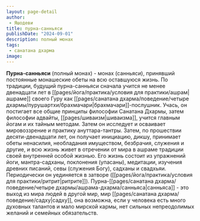 ```yaml
---
layout: page-detail
author:
 - Яшодеви
title: пурна-санньяси
publishDate: "2024-09-01"
description: полный монах
tags:
 - санатана дхарма
image: 
---
```

**Пурна-санньяси** (полный монах) - монах (санньяси), принявший постоянные монашеские обеты на всю оставшуюся жизнь. По традиции, будущий пурна-санньяси сначала учится не менее двенадцати лет в [[pages/йога/практика/условия для практики/ашрам|ашраме]] своего Гуру как [[pages/санатана дхарма/поведение/четыре дхармы/пурушартхи/брахмачари|брахмачари]]-послушник. Учась, он постигает все общие принципы философии Санатана Дхармы, затем философии адвайты, [[pages/шиваизм|шиваизма]], учится главным йогам и их тайным методам. Затем он исследует и осваивает мировоззрение и практику ануттара-тантры. Затем, по прошествии десяти-двенадцати лет, он получает инициацию, дикшу, принимает обеты ненасилия, необладания имуществом, безбрачия, служения и другие, и всю жизнь живет в отречении от мира в ашраме традиции своей внутренней особой жизнью. Его жизнь состоит из упражнений йоги, мантра-садханы, поклонения (упасаны), медитации, изучения древних писаний, севы (служения Богу), садханы и свадхьяи. Периодически он уединяется в затворе ([[pages/йога/практика/условия для практики/ритрит|ритрите]]). Пурна-[[pages/санатана дхарма/поведение/четыре дхармы/ашрама-дхарма/санньяса|санньяса]] - это выход из мира людей в другой мир, мир [[pages/санатана дхарма/поведение/садху|садху]], она возможна, если у человека есть много духовных талантов и мало мирской кармы, нет сильных непреодолимых желаний и семейных обязательств.

